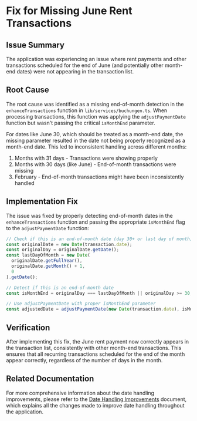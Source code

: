 # Fix for Missing June Rent Transactions

## Issue Summary

The application was experiencing an issue where rent payments and other transactions scheduled for the end of June (and potentially other month-end dates) were not appearing in the transaction list.

## Root Cause

The root cause was identified as a missing end-of-month detection in the `enhanceTransactions` function in `lib/services/buchungen.ts`. When processing transactions, this function was applying the `adjustPaymentDate` function but wasn't passing the critical `isMonthEnd` parameter. 

For dates like June 30, which should be treated as a month-end date, the missing parameter resulted in the date not being properly recognized as a month-end date. This led to inconsistent handling across different months:

1. Months with 31 days - Transactions were showing properly
2. Months with 30 days (like June) - End-of-month transactions were missing
3. February - End-of-month transactions might have been inconsistently handled

## Implementation Fix

The issue was fixed by properly detecting end-of-month dates in the `enhanceTransactions` function and passing the appropriate `isMonthEnd` flag to the `adjustPaymentDate` function:

```typescript
// Check if this is an end-of-month date (day 30+ or last day of month)
const originalDate = new Date(transaction.date);
const originalDay = originalDate.getDate();
const lastDayOfMonth = new Date(
  originalDate.getFullYear(), 
  originalDate.getMonth() + 1, 
  0
).getDate();

// Detect if this is an end-of-month date
const isMonthEnd = originalDay === lastDayOfMonth || originalDay >= 30;

// Use adjustPaymentDate with proper isMonthEnd parameter
const adjustedDate = adjustPaymentDate(new Date(transaction.date), isMonthEnd);
```

## Verification

After implementing this fix, the June rent payment now correctly appears in the transaction list, consistently with other month-end transactions. This ensures that all recurring transactions scheduled for the end of the month appear correctly, regardless of the number of days in the month.

## Related Documentation

For more comprehensive information about the date handling improvements, please refer to the [Date Handling Improvements](./date-handling-improvements.md) document, which explains all the changes made to improve date handling throughout the application. 